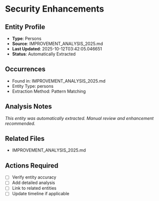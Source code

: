 # Security Enhancements

## Entity Profile
- **Type**: Persons
- **Source**: IMPROVEMENT_ANALYSIS_2025.md
- **Last Updated**: 2025-10-12T03:42:05.046651
- **Status**: Automatically Extracted

## Occurrences
- Found in: IMPROVEMENT_ANALYSIS_2025.md
- Entity Type: persons
- Extraction Method: Pattern Matching

## Analysis Notes
*This entity was automatically extracted. Manual review and enhancement recommended.*

## Related Files
- IMPROVEMENT_ANALYSIS_2025.md

## Actions Required
- [ ] Verify entity accuracy
- [ ] Add detailed analysis
- [ ] Link to related entities
- [ ] Update timeline if applicable
